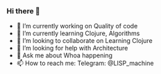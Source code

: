 ### Hi there 👋

- 🔭 I’m currently working on Quality of code
- 🌱 I’m currently learning Clojure, Algorithms
- 👯 I’m looking to collaborate on Learning Clojure
- 🤔 I’m looking for help with Architecture
- 💬 Ask me about Whoa happening
- 📫 How to reach me: Telegram: @LISP_machine
